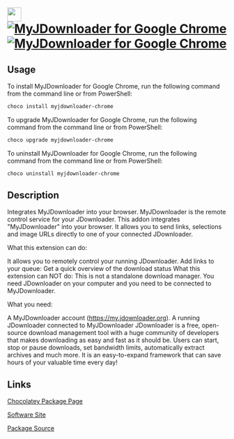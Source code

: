 ﻿# <img src="https://cdn.jsdelivr.net/gh/strausmann/ChocolateyPackages/icons/myjdownloader-chrome.png" width="32" height="32"/> [![MyJDownloader for Google Chrome](https://img.shields.io/chocolatey/v/myjdownloader-chrome.svg?label=MyJDownloader+for+Google+Chrome)](https://community.chocolatey.org/packages/myjdownloader-chrome) [![MyJDownloader for Google Chrome](https://img.shields.io/chocolatey/dt/myjdownloader-chrome.svg)](https://community.chocolatey.org/packages/myjdownloader-chrome)

## Usage

To install MyJDownloader for Google Chrome, run the following command from the command line or from PowerShell:

```powershell
choco install myjdownloader-chrome
```

To upgrade MyJDownloader for Google Chrome, run the following command from the command line or from PowerShell:

```powershell
choco upgrade myjdownloader-chrome
```

To uninstall MyJDownloader for Google Chrome, run the following command from the command line or from PowerShell:

```powershell
choco uninstall myjdownloader-chrome
```

## Description

Integrates MyJDownloader into your browser. MyJDownloader is the remote control service for your JDownloader.
This addon integrates "MyJDownloader" into your browser.
It allows you to send links, selections and image URLs directly to one of your connected JDownloader.

What this extension can do:

It allows you to remotely control your running JDownloader.
Add links to your queue:
Get a quick overview of the download status
What this extension can NOT do:
This is not a standalone download manager. You need JDownloader on your computer and you need to be connected to MyJDownloader.

What you need:

A MyJDownloader account (https://my.jdownloader.org).
A running JDownloader connected to MyJDownloader
JDownloader is a free, open-source download management tool with a huge community of developers that makes downloading as easy and fast as it should be. Users can start, stop or pause downloads, set bandwidth limits, automatically extract archives and much more. It is an easy-to-expand framework that can save hours of your valuable time every day!
    

## Links

[Chocolatey Package Page](https://community.chocolatey.org/packages/myjdownloader-chrome)

[Software Site](https://chrome.google.com/webstore/detail/fbcohnmimjicjdomonkcbcpbpnhggkip)

[Package Source](https://github.com/strausmann/ChocolateyPackages/tree/master/manual/myjdownloader-chrome)

